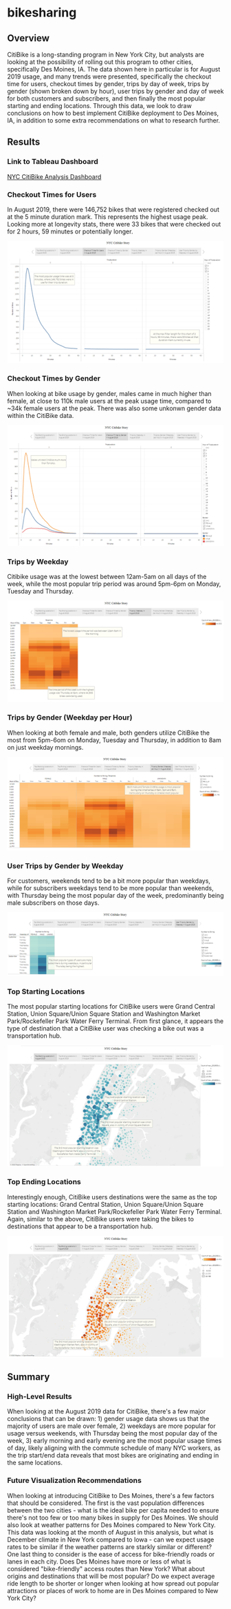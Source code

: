 # bikesharing

## Overview

CitiBike is a long-standing program in New York City, but analysts are looking at the possibility of rolling out this program to other cities, specifically Des Moines, IA.  The data shown here in particular is for August 2019 usage, and many trends were presented, specifically the checkout time for users, checkout times by gender, trips by day of week, trips by gender (shown broken down by hour), user trips by gender and day of week for both customers and subscribers, and then finally the most popular starting and ending locations.  Through this data, we look to draw conclusions on how to best implement CitiBike deployment to Des Moines, IA, in addition to some extra recommendations on what to research further.

## Results

### Link to Tableau Dashboard
[NYC CitiBike Analysis Dashboard](https://public.tableau.com/app/profile/max.schweikl/viz/NYC_CitiBike_Analysis_16487510925200/NYCCitibikeStory)

### Checkout Times for Users

In August 2019, there were 146,752 bikes that were registered checked out at the 5 minute duration mark.  This represents the highest usage peak.  Looking more at longevity stats, there were 33 bikes that were checked out for 2 hours, 59 minutes or potentially longer.

![](Resources/Checkout_Times_For_Users.png)

### Checkout Times by Gender

When looking at bike usage by gender, males came in much higher than female, at close to 110k male users at the peak usage time, compared to ~34k female users at the peak.  There was also some unkonwn gender data within the CitiBike data.

![](Resources/Checkout_Times_By_Gender.png)

### Trips by Weekday

Citibike usage was at the lowest between 12am-5am on all days of the week, while the most popular trip period was around 5pm-6pm on Monday, Tuesday and Thursday.

![](Resources/Trips_By_Weekday.png)

### Trips by Gender (Weekday per Hour)

When looking at both female and male, both genders utilize CitiBike the most from 5pm-6om on Monday, Tuesday and Thursday, in addition to 8am on just weekday mornings.

![](Resources/Trips_By_Gender_Weekday.png)

### User Trips by Gender by Weekday

For customers, weekends tend to be a bit more popular than weekdays, while for subscribers weekdays tend to be more popular than weekends, with Thursday being the most popular day of the week, predominantly being male subscribers on those days.

![](Resources/Trips_By_Gender_Subscription.png)

### Top Starting Locations

The most popular starting locations for CitiBike users were Grand Central Station, Union Square/Union Square Station and Washington Market Park/Rockefeller Park Water Ferry Terminal.  From first glance, it appears the type of destination that a CitiBike user was checking a bike out was a transportation hub.

![](Resources/Top_Starting_Locations.png)

### Top Ending Locations

Interestingly enough, CitiBike users destinations were the same as the top starting locations: Grand Central Station, Union Square/Union Square Station and Washington Market Park/Rockefeller Park Water Ferry Terminal.  Again, similar to the above, CitiBike users were taking the bikes to destinations that appear to be a transportation hub.

![](Resources/Top_Ending_Locations.png)

## Summary

### High-Level Results

When looking at the August 2019 data for CitiBike, there's a few major conclusions that can be drawn: 1) gender usage data shows us that the majority of users are male over female, 2) weekdays are more popular for usage versus weekends, with Thursday being the most popular day of the week, 3) early morning and early evening are the most popular usage times of day, likely aligning with the commute schedule of many NYC workers, as the trip start/end data reveals that most bikes are originating and ending in the same locations.

### Future Visualization Recommendations

When looking at introducing CitiBike to Des Moines, there's a few factors that should be considered.  The first is the vast population differences between the two cities - what is the ideal bike per capita needed to ensure there's not too few or too many bikes in supply for Des Moines.  We should also look at weather patterns for Des Moines compared to New York City.  This data was looking at the month of August in this analysis, but what is December climate in New York compared to Iowa - can we expect usage rates to be similar if the weather patterns are starkly similar or different?  One last thing to consider is the ease of access for bike-friendly roads or lanes in each city.  Does Des Moines have more or less of what is considered "bike-friendly" access routes than New York?  What about origins and destinations that will be most popular?  Do we expect average ride length to be shorter or longer when looking at how spread out popular attractions or places of work to home are in Des Moines compared to New York City?
